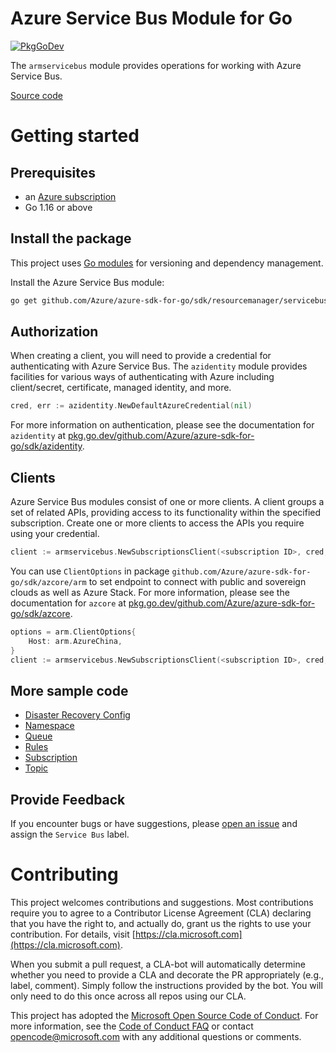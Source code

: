# Azure Service Bus Module for Go

[![PkgGoDev](https://pkg.go.dev/badge/github.com/Azure/azure-sdk-for-go/sdk/resourcemanager/servicebus/armservicebus)](https://pkg.go.dev/github.com/Azure/azure-sdk-for-go/sdk/resourcemanager/servicebus/armservicebus)

The `armservicebus` module provides operations for working with Azure Service Bus.

[Source code](https://github.com/Azure/azure-sdk-for-go/tree/main/sdk/resourcemanager/servicebus/armservicebus)

# Getting started

## Prerequisites

- an [Azure subscription](https://azure.microsoft.com/free/)
- Go 1.16 or above

## Install the package

This project uses [Go modules](https://github.com/golang/go/wiki/Modules) for versioning and dependency management.

Install the Azure Service Bus module:

```sh
go get github.com/Azure/azure-sdk-for-go/sdk/resourcemanager/servicebus/armservicebus
```

## Authorization

When creating a client, you will need to provide a credential for authenticating with Azure Service Bus.  The `azidentity` module provides facilities for various ways of authenticating with Azure including client/secret, certificate, managed identity, and more.

```go
cred, err := azidentity.NewDefaultAzureCredential(nil)
```

For more information on authentication, please see the documentation for `azidentity` at [pkg.go.dev/github.com/Azure/azure-sdk-for-go/sdk/azidentity](https://pkg.go.dev/github.com/Azure/azure-sdk-for-go/sdk/azidentity).

## Clients

Azure Service Bus modules consist of one or more clients.  A client groups a set of related APIs, providing access to its functionality within the specified subscription.  Create one or more clients to access the APIs you require using your credential.

```go
client := armservicebus.NewSubscriptionsClient(<subscription ID>, cred, nil)
```

You can use `ClientOptions` in package `github.com/Azure/azure-sdk-for-go/sdk/azcore/arm` to set endpoint to connect with public and sovereign clouds as well as Azure Stack. For more information, please see the documentation for `azcore` at [pkg.go.dev/github.com/Azure/azure-sdk-for-go/sdk/azcore](https://pkg.go.dev/github.com/Azure/azure-sdk-for-go/sdk/azcore).

```go
options = arm.ClientOptions{
    Host: arm.AzureChina,
}
client := armservicebus.NewSubscriptionsClient(<subscription ID>, cred, &options)
```

## More sample code

- [Disaster Recovery Config](https://aka.ms/azsdk/go/mgmt/samples?path=sdk/resourcemanager/servicebus/disaster_recovery_config)
- [Namespace](https://aka.ms/azsdk/go/mgmt/samples?path=sdk/resourcemanager/servicebus/namespace)
- [Queue](https://aka.ms/azsdk/go/mgmt/samples?path=sdk/resourcemanager/servicebus/queue)
- [Rules](https://aka.ms/azsdk/go/mgmt/samples?path=sdk/resourcemanager/servicebus/rules)
- [Subscription](https://aka.ms/azsdk/go/mgmt/samples?path=sdk/resourcemanager/servicebus/subscriptions)
- [Topic](https://aka.ms/azsdk/go/mgmt/samples?path=sdk/resourcemanager/servicebus/topic)

## Provide Feedback

If you encounter bugs or have suggestions, please
[open an issue](https://github.com/Azure/azure-sdk-for-go/issues) and assign the `Service Bus` label.

# Contributing

This project welcomes contributions and suggestions. Most contributions require
you to agree to a Contributor License Agreement (CLA) declaring that you have
the right to, and actually do, grant us the rights to use your contribution.
For details, visit [https://cla.microsoft.com](https://cla.microsoft.com).

When you submit a pull request, a CLA-bot will automatically determine whether
you need to provide a CLA and decorate the PR appropriately (e.g., label,
comment). Simply follow the instructions provided by the bot. You will only
need to do this once across all repos using our CLA.

This project has adopted the
[Microsoft Open Source Code of Conduct](https://opensource.microsoft.com/codeofconduct/).
For more information, see the
[Code of Conduct FAQ](https://opensource.microsoft.com/codeofconduct/faq/)
or contact [opencode@microsoft.com](mailto:opencode@microsoft.com) with any
additional questions or comments.